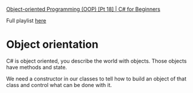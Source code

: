 [Object-oriented Programming (OOP) [Pt 18] | C# for Beginners](https://www.youtube.com/watch?v=Vp0vVzJgJ5g&ab_channel=dotnet)

Full playlist [here](https://www.youtube.com/playlist?list=PLdo4fOcmZ0oULFjxrOagaERVAMbmG20Xe)

# Object orientation

C# is object oriented, you describe the world with objects. Those objects have methods and state.

We need a constructor in our classes to tell how to build an object of that class and control what can be done with it.